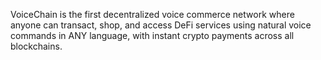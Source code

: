 VoiceChain is the first decentralized voice commerce network where anyone can transact, shop, and access DeFi services using natural voice commands in ANY language, with instant crypto payments across all blockchains.
